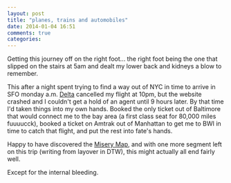 ```yaml
---
layout: post
title: "planes, trains and automobiles"
date: 2014-01-04 16:51
comments: true
categories: 
---
```

Getting this journey off on the right foot...
the right foot being the one that slipped on the stairs at 5am and dealt my lower back and kidneys a blow to remember.

This after a night spent trying to find a way out of NYC in time to arrive in SFO monday a.m. [Delta](http://www.delta.com) cancelled my flight at 10pm, but the website crashed and I couldn't get a hold of an agent until 9 hours later. By that time I'd taken things into my own hands. Booked the only ticket out of Baltimore that would connect me to the bay area (a first class seat for 80,000 miles fuuuucck), booked a ticket on Amtrak out of Manhattan to get me to BWI in time to catch that flight, and put the rest into fate's hands.

Happy to have discovered the [Misery Map](http://flightaware.com/miserymap/), and with one more segment left on this trip (writing from layover in DTW), this might actually all end fairly well. 

Except for the internal bleeding.
